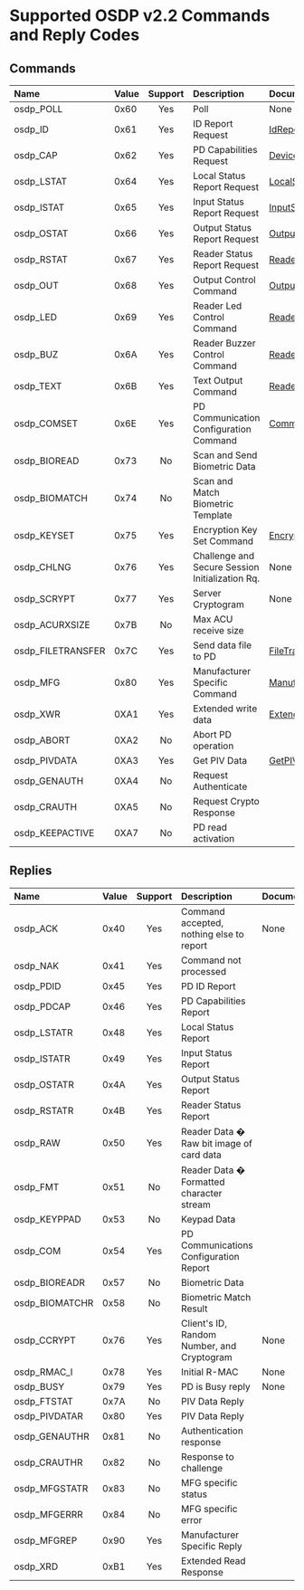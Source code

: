 # Supported OSDP v2.2 Commands and Reply Codes

## Commands
| Name | Value | Support | Description | Documentation |
|:-----|:------|:-------:|:------------|:--------------|
| osdp_POLL         | 0x60 | Yes | Poll | None |
| osdp_ID           | 0x61 | Yes | ID Report Request | [IdReport](https://z-bitco.com/downloads/OSDP.Net/docs/html/M-OSDP.Net.ControlPanel.IdReport.htm) |
| osdp_CAP          | 0x62 | Yes | PD Capabilities Request | [DeviceCapabilities](https://z-bitco.com/downloads/OSDP.Net/docs/html/M-OSDP.Net.ControlPanel.DeviceCapabilities.htm) |
| osdp_LSTAT        | 0x64 | Yes | Local Status Report Request | [LocalStatus](https://z-bitco.com/downloads/OSDP.Net/docs/html/M-OSDP.Net.ControlPanel.LocalStatus.htm) |
| osdp_ISTAT        | 0x65 | Yes | Input Status Report Request | [InputStatus](https://z-bitco.com/downloads/OSDP.Net/docs/html/M-OSDP.Net.ControlPanel.InputStatus.htm) |
| osdp_OSTAT        | 0x66 | Yes | Output Status Report Request | [OutputStatus](https://z-bitco.com/downloads/OSDP.Net/docs/html/M-OSDP.Net.ControlPanel.OutputStatus.htm) |
| osdp_RSTAT        | 0x67 | Yes | Reader Status Report Request | [ReaderStatus](https://z-bitco.com/downloads/OSDP.Net/docs/html/M-OSDP.Net.ControlPanel.ReaderStatus.htm) |
| osdp_OUT          | 0x68 | Yes | Output Control Command | [OutputControl](https://z-bitco.com/downloads/OSDP.Net/docs/html/M-OSDP.Net.ControlPanel.OutputControl.htm) |
| osdp_LED          | 0x69 | Yes | Reader Led Control Command | [ReaderLedControl](https://z-bitco.com/downloads/OSDP.Net/docs/html/M-OSDP.Net.ControlPanel.ReaderLedControl.htm) | 
| osdp_BUZ          | 0x6A | Yes | Reader Buzzer Control Command | [ReaderBuzzerControl](https://z-bitco.com/downloads/OSDP.Net/docs/html/M-OSDP.Net.ControlPanel.ReaderBuzzerControl.htm) |
| osdp_TEXT         | 0x6B | Yes | Text Output Command | [ReaderTextOutput](https://z-bitco.com/downloads/OSDP.Net/docs/html/M-OSDP.Net.ControlPanel.ReaderTextOutput.htm) |
| osdp_COMSET       | 0x6E | Yes | PD Communication Configuration Command | [CommunicationConfiguration](https://z-bitco.com/downloads/OSDP.Net/docs/html/M-OSDP.Net.ControlPanel.CommunicationConfiguration.htm) |
| osdp_BIOREAD      | 0x73 | No  | Scan and Send Biometric Data | |
| osdp_BIOMATCH     | 0x74 | No  | Scan and Match Biometric Template | |
| osdp_KEYSET       | 0x75 | Yes | Encryption Key Set Command | [EncryptionKeySet](https://z-bitco.com/downloads/OSDP.Net/docs/html/M-OSDP.Net.ControlPanel.EncryptionKeySet.htm) |
| osdp_CHLNG        | 0x76 | Yes | Challenge and Secure Session Initialization Rq. | None |
| osdp_SCRYPT       | 0x77 | Yes | Server Cryptogram | None |
| osdp_ACURXSIZE    | 0x7B | No  | Max ACU receive size | |
| osdp_FILETRANSFER | 0x7C | Yes | Send data file to PD | [FileTransfer](https://z-bitco.com/downloads/OSDP.Net/docs/html/M-OSDP.Net.ControlPanel.FileTransfer.htm) |
| osdp_MFG          | 0x80 | Yes | Manufacturer Specific Command | [ManufacturerSpecificCommand](https://z-bitco.com/downloads/OSDP.Net/docs/html/M-OSDP.Net.ControlPanel.ManufacturerSpecificCommand.htm) |
| osdp_XWR          | 0XA1 | Yes | Extended write data | [ExtendedWriteData](https://z-bitco.com/downloads/OSDP.Net/docs/html/M-OSDP.Net.ControlPanel.ExtendedWriteData.htm) |
| osdp_ABORT        | 0XA2 | No  | Abort PD operation | |
| osdp_PIVDATA      | 0XA3 | Yes | Get PIV Data | [GetPIVData ](https://z-bitco.com/downloads/OSDP.Net/docs/html/M-OSDP.Net.ControlPanel.GetPIVData.htm) |
| osdp_GENAUTH      | 0XA4 | No  | Request Authenticate | |
| osdp_CRAUTH       | 0XA5 | No  | Request Crypto Response | |
| osdp_KEEPACTIVE   | 0XA7 | No  | PD read activation | |

## Replies
| Name | Value | Support | Description | Documentation |
|:-----|:------|:-------:|:------------|:--------------|
| osdp_ACK        | 0x40 | Yes | Command accepted, nothing else to report | None |
| osdp_NAK        | 0x41 | Yes | Command not processed | |
| osdp_PDID       | 0x45 | Yes | PD ID Report | |
| osdp_PDCAP      | 0x46 | Yes | PD Capabilities Report | |
| osdp_LSTATR     | 0x48 | Yes | Local Status Report | |
| osdp_ISTATR     | 0x49 | Yes | Input Status Report | |
| osdp_OSTATR     | 0x4A | Yes | Output Status Report | |
| osdp_RSTATR     | 0x4B | Yes | Reader Status Report | |
| osdp_RAW        | 0x50 | Yes | Reader Data � Raw bit image of card data | |
| osdp_FMT        | 0x51 | No  | Reader Data � Formatted character stream | |
| osdp_KEYPPAD    | 0x53 | No  | Keypad Data | |
| osdp_COM        | 0x54 | Yes | PD Communications Configuration Report | |
| osdp_BIOREADR   | 0x57 | No  | Biometric Data | |
| osdp_BIOMATCHR  | 0x58 | No  | Biometric Match Result | |
| osdp_CCRYPT     | 0x76 | Yes | Client's ID, Random Number, and Cryptogram | None |
| osdp_RMAC_I     | 0x78 | Yes | Initial R-MAC | None |
| osdp_BUSY       | 0x79 | Yes | PD is Busy reply | None |
| osdp_FTSTAT     | 0x7A | No  | PIV Data Reply | |
| osdp_PIVDATAR   | 0x80 | Yes | PIV Data Reply | |
| osdp_GENAUTHR   | 0x81 | No  | Authentication response | |
| osdp_CRAUTHR    | 0x82 | No  | Response to challenge | |
| osdp_MFGSTATR   | 0x83 | No  | MFG specific status | |
| osdp_MFGERRR    | 0x84 | No  | MFG specific error | |
| osdp_MFGREP     | 0x90 | Yes | Manufacturer Specific Reply | |
| osdp_XRD        | 0xB1 | Yes | Extended Read Response | |
